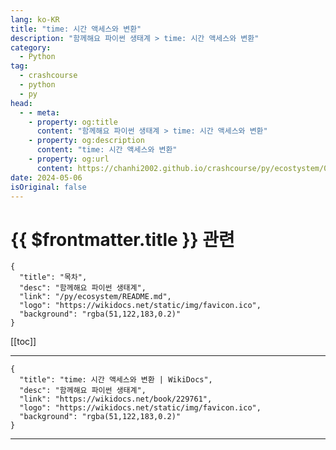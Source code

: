 ```yaml
---
lang: ko-KR
title: "time: 시간 액세스와 변환"
description: "함께해요 파이썬 생태계 > time: 시간 액세스와 변환"
category:
  - Python
tag: 
  - crashcourse
  - python
  - py
head:
  - - meta:
    - property: og:title
      content: "함께해요 파이썬 생태계 > time: 시간 액세스와 변환"
    - property: og:description
      content: "time: 시간 액세스와 변환"
    - property: og:url
      content: https://chanhi2002.github.io/crashcourse/py/ecostystem/02/time.html
date: 2024-05-06
isOriginal: false
---
```


# {{ $frontmatter.title }} 관련

```component VPCard
{
  "title": "목차",
  "desc": "함께해요 파이썬 생태계",
  "link": "/py/ecosystem/README.md",
  "logo": "https://wikidocs.net/static/img/favicon.ico",
  "background": "rgba(51,122,183,0.2)"
}
```

[[toc]]

---

```component VPCard
{
  "title": "time: 시간 액세스와 변환 | WikiDocs",
  "desc": "함께해요 파이썬 생태계",
  "link": "https://wikidocs.net/book/229761",
  "logo": "https://wikidocs.net/static/img/favicon.ico",
  "background": "rgba(51,122,183,0.2)"
}
```

<!-- TODO: 작성 -->

---

<TagLinks />